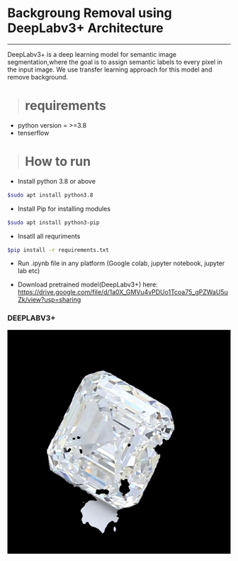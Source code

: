 # Backgroung Removal using DeepLabv3+ Architecture

<hr>

DeepLabv3+ is a deep learning model for semantic image segmentation,where the goal is to assign semantic labels to every pixel in the input image.
We use transfer learning approach for this model and remove background.

> # requirements

- python version = >=3.8
- tenserflow

> # How to  run

- Install python 3.8 or above 

```bash 
$sudo apt install python3.8
```

- Install Pip for installing modules

```bash 
$sudo apt install python3-pip
```

- Insatll all requriments

```bash 
$pip install -r requirements.txt
```

- Run .ipynb file in any platform (Google colab, jupyter notebook, jupyter lab etc)

- Download pretrained model(DeepLabv3+) here: https://drive.google.com/file/d/1a0X_GMVu4vPDUo1Tcoa75_gPZWaU5uZk/view?usp=sharing

 <h3>DEEPLABV3+</h3>
    <img src='Test_Output/3365299889_028.png'>
